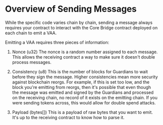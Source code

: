 # Overview of Sending Messages

While the specific code varies chain by chain, sending a message always requires your contract to interact with the Core Bridge contract deployed on each chain to emit a VAA.

Emitting a VAA requires three pieces of information:

1. Nonce (u32)
    The nonce is a random number assigned to each message. This allows the receiving contract a way to make sure it doesn't double process messages.
    
2. Consistency (u8)
    This is the number of blocks for Guardians to wait before they sign the message. Higher consistencies mean more security against blockchain reorgs. For example, if this is set too low, and the block you're emitting from reorgs, then it's possible that even though the message was emitted and signed by the Guardians and processed on the receiving chain, no record of it exists on the emitting chain. If you were sending tokens across, this would allow for double spend attacks. 
    
3. Payload (bytes[])
    This is a payload of raw bytes that you want to emit. It's up to the receiving contract to know how to parse it.
